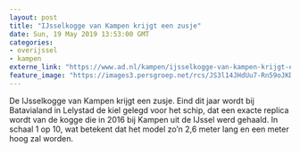 ```yaml
---
layout: post
title: "IJsselkogge van Kampen krijgt een zusje"
date: Sun, 19 May 2019 13:53:00 GMT
categories: 
- overijssel 
- kampen 
externe_link: "https://www.ad.nl/kampen/ijsselkogge-van-kampen-krijgt-een-zusje~a671b853/"
feature_image: "https://images3.persgroep.net/rcs/JS3l14JHdUu7-Rn59oJKDXjaFdo/diocontent/148688422/_fitwidth/400/?appId=21791a8992982cd8da851550a453bd7f&quality=0.7"
---
```


De IJsselkogge van Kampen krijgt een zusje. Eind dit jaar wordt bij Batavialand in Lelystad de kiel gelegd voor het schip, dat een exacte replica wordt van de kogge die in 2016 bij Kampen uit de IJssel werd gehaald. In schaal 1 op 10, wat betekent dat het model zo’n 2,6 meter lang en een meter hoog zal worden.
